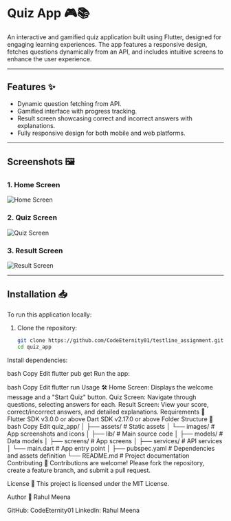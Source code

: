 # Quiz App 🎮📚

An interactive and gamified quiz application built using Flutter, designed for engaging learning experiences. The app features a responsive design, fetches questions dynamically from an API, and includes intuitive screens to enhance the user experience.

---

## Features ✨

- Dynamic question fetching from API.
- Gamified interface with progress tracking.
- Result screen showcasing correct and incorrect answers with explanations.
- Fully responsive design for both mobile and web platforms.

---

## Screenshots 🖼️

### 1. Home Screen
![Home Screen](assets/images/home.jpeg)

### 2. Quiz Screen
![Quiz Screen](assets/images/quiz.jpeg)

### 3. Result Screen
![Result Screen](assets/images/result.jpeg)

---

## Installation 📥

To run this application locally:

1. Clone the repository:
   ```bash
   git clone https://github.com/CodeEternity01/testline_assignment.git
   cd quiz_app
Install dependencies:

bash
Copy
Edit
flutter pub get
Run the app:

bash
Copy
Edit
flutter run
Usage 🛠️
Home Screen: Displays the welcome message and a "Start Quiz" button.
Quiz Screen: Navigate through questions, selecting answers for each.
Result Screen: View your score, correct/incorrect answers, and detailed explanations.
Requirements 🧩
Flutter SDK v3.0.0 or above
Dart SDK v2.17.0 or above
Folder Structure 📂
bash
Copy
Edit
quiz_app/
│
├── assets/                  # Static assets
│   └── images/              # App screenshots and icons
│
├── lib/                     # Main source code
│   ├── models/              # Data models
│   ├── screens/             # App screens
│   ├── services/            # API services
│   └── main.dart            # App entry point
│
├── pubspec.yaml             # Dependencies and assets definition
└── README.md                # Project documentation
Contributing 🤝
Contributions are welcome! Please fork the repository, create a feature branch, and submit a pull request.

License 📜
This project is licensed under the MIT License.

Author 👤
Rahul Meena

GitHub: CodeEternity01
LinkedIn: Rahul Meena
